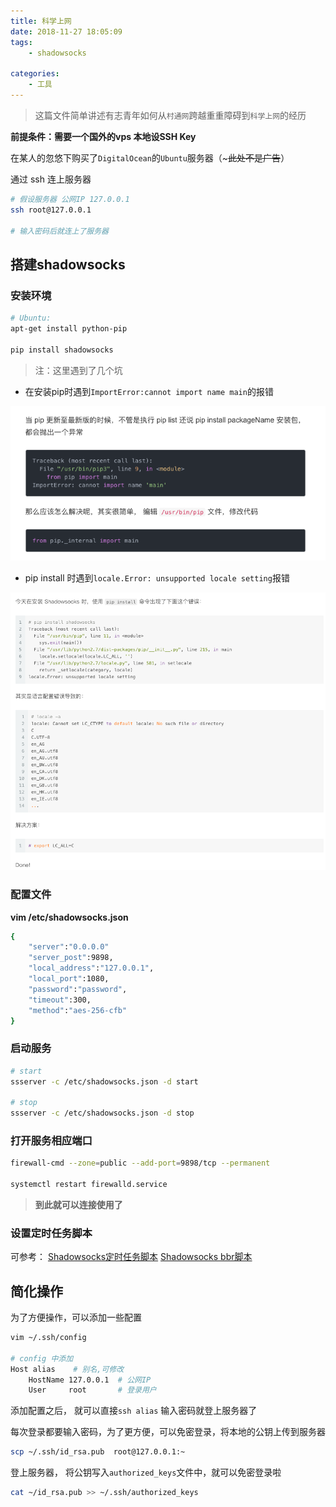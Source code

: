 ```yaml
---
title: 科学上网
date: 2018-11-27 18:05:09
tags:
    - shadowsocks
    
categories: 
    - 工具
---
```

> 这篇文件简单讲述有志青年如何从`村通网`跨越重重障碍到`科学上网`的经历



**前提条件：需要一个国外的vps 本地设SSH Key**

在某人的忽悠下购买了`DigitalOcean`的`Ubuntu`服务器（~~~此处不是广告~~）

通过 ssh 连上服务器 

```bash
# 假设服务器 公网IP 127.0.0.1
ssh root@127.0.0.1  

# 输入密码后就连上了服务器
```

<!-- more -->

## 搭建shadowsocks

### 安装环境

```bash
# Ubuntu:
apt-get install python-pip

pip install shadowsocks
```

> 注：这里遇到了几个坑

- 在安装pip时遇到`ImportError:cannot import name main`的报错 

![解决方法](/images/shadowsocks1.png)

- pip install 时遇到`locale.Error: unsupported locale setting`报错 

![解决办法](/images/shadowsocks2.png)



### 配置文件

**vim /etc/shadowsocks.json**

```bash
{
    "server":"0.0.0.0"
    "server_post":9898,
    "local_address":"127.0.0.1",
    "local_port":1080,
    "password":"password",
    "timeout":300,
    "method":"aes-256-cfb"
}
```



### 启动服务

```bash
# start
ssserver -c /etc/shadowsocks.json -d start

# stop
ssserver -c /etc/shadowsocks.json -d stop
```



### 打开服务相应端口

```bash
firewall-cmd --zone=public --add-port=9898/tcp --permanent

systemctl restart firewalld.service
```
> **到此就可以连接使用了**

### 设置定时任务脚本

可参考：
<a href='https://shadowsocks.be/6.html'>Shadowsocks定时任务脚本</a>  <a href='https://teddysun.com/489.html'>Shadowsocks bbr脚本</a>


## 简化操作

为了方便操作，可以添加一些配置

```bash
vim ~/.ssh/config

# config 中添加
Host alias    # 别名,可修改
    HostName 127.0.0.1  # 公网IP
    User     root       # 登录用户
```

添加配置之后， 就可以直接`ssh alias` 输入密码就登上服务器了

每次登录都要输入密码，为了更方便，可以免密登录，将本地的公钥上传到服务器

```bash
scp ~/.ssh/id_rsa.pub  root@127.0.0.1:~
```

登上服务器， 将公钥写入`authorized_keys`文件中，就可以免密登录啦

```bash
cat ~/id_rsa.pub >> ~/.ssh/authorized_keys
```

